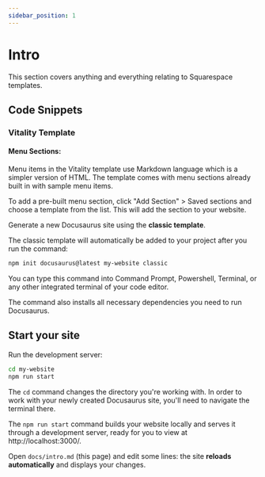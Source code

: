```yaml
---
sidebar_position: 1
---
```


# Intro

This section covers anything and everything relating to Squarespace templates.

## Code Snippets

### Vitality Template

#### Menu Sections:

Menu items in the Vitality template use Markdown language which is a simpler version of HTML. The template comes with menu sections already built in with sample menu items.

To add a pre-built menu section, click "Add Section" > Saved sections and choose a template from the list. This will add the section to your website.

Generate a new Docusaurus site using the **classic template**.

The classic template will automatically be added to your project after you run the command:

```bash
npm init docusaurus@latest my-website classic
```

You can type this command into Command Prompt, Powershell, Terminal, or any other integrated terminal of your code editor.

The command also installs all necessary dependencies you need to run Docusaurus.

## Start your site

Run the development server:

```bash
cd my-website
npm run start
```

The `cd` command changes the directory you're working with. In order to work with your newly created Docusaurus site, you'll need to navigate the terminal there.

The `npm run start` command builds your website locally and serves it through a development server, ready for you to view at http://localhost:3000/.

Open `docs/intro.md` (this page) and edit some lines: the site **reloads automatically** and displays your changes.

